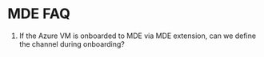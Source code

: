 # MDE FAQ

1. If the Azure VM is onboarded to MDE via MDE extension, can we define the channel during onboarding?
